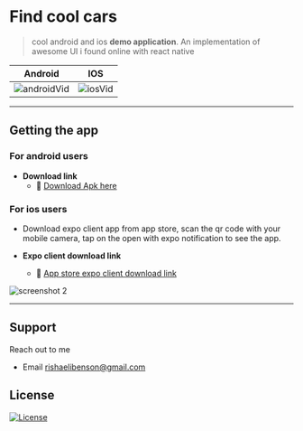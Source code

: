 

# Find cool cars

> cool android and ios **demo application**. An implementation of awesome UI i found online with react native


| Android | IOS |
| :---: |:---:|
| ![androidVid](https://user-images.githubusercontent.com/37629329/77423821-183de480-6de1-11ea-9140-3fb76e7a1f28.gif)    | ![iosVid](https://user-images.githubusercontent.com/37629329/77422374-67364a80-6dde-11ea-8164-63276760728b.gif) |
---



## Getting the app

### For android users

- **Download link**
    - 👯  <a href="http://www.mediafire.com/file/ok9es03owvhyff5/findCars.apk/file" target="_blank">Download Apk here</a>

### For ios users

- Download expo client app from app store, scan the qr code with your mobile camera, tap on the open with expo notification to see the app.

- **Expo client download link**
    - 👯 <a href="https://apps.apple.com/app/apple-store/id982107779" target="_blank">App store expo client download link</a>

![screenshot 2](https://user-images.githubusercontent.com/37629329/77427411-6c4bc780-6de7-11ea-8c16-c4ff7536b9fe.png)


---

## Support

Reach out to me

- Email rishaelibenson@gmail.com

## License

[![License](http://img.shields.io/:license-mit-blue.svg?style=flat-square)](http://badges.mit-license.org)
